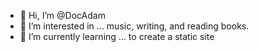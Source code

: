 - 👋 Hi, I’m @DocAdam
- 👀 I’m interested in ... music, writing, and reading books.
- 🌱 I’m currently learning ... to create a static site

<!---
DocAdam/DocAdam is a ✨ special ✨ repository because its `README.md` (this file) appears on your GitHub profile.
You can click the Preview link to take a look at your changes.
--->
